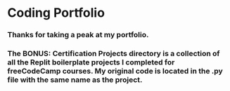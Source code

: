 # Coding Portfolio
### Thanks for taking a peak at my portfolio.
### The BONUS: Certification Projects directory is a collection of all the Replit boilerplate projects I completed for freeCodeCamp courses. My original code is located in the .py file with the same name as the project.
